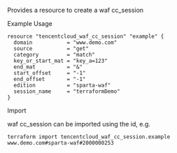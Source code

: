 Provides a resource to create a waf cc_session

Example Usage

```hcl
resource "tencentcloud_waf_cc_session" "example" {
  domain           = "www.demo.com"
  source           = "get"
  category         = "match"
  key_or_start_mat = "key_a=123"
  end_mat          = "&"
  start_offset     = "-1"
  end_offset       = "-1"
  edition          = "sparta-waf"
  session_name     = "terraformDemo"
}
```

Import

waf cc_session can be imported using the id, e.g.

```
terraform import tencentcloud_waf_cc_session.example www.demo.com#sparta-waf#2000000253
```